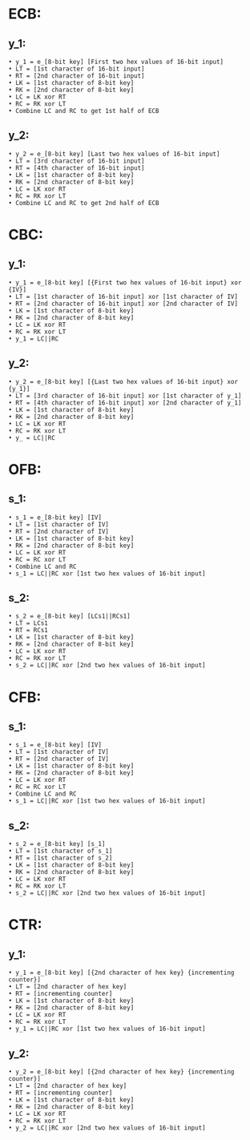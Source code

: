# ECB:  
## y_1:   
	• y_1 = e_[8-bit key] [First two hex values of 16-bit input] 
	• LT = [1st character of 16-bit input]  
	• RT = [2nd character of 16-bit input]  
	• LK = [1st character of 8-bit key]  
	• RK = [2nd character of 8-bit key]  
	• LC = LK xor RT  
	• RC = RK xor LT  
	• Combine LC and RC to get 1st half of ECB  
## y_2:  
	• y_2 = e_[8-bit key] [Last two hex values of 16-bit input]  
	• LT = [3rd character of 16-bit input]   
	• RT = [4th character of 16-bit input]   
	• LK = [1st character of 8-bit key]   
	• RK = [2nd character of 8-bit key]   
	• LC = LK xor RT  
	• RC = RK xor LT  
	• Combine LC and RC to get 2nd half of ECB  
  
  	
# CBC:  
## y_1:  
	• y_1 = e_[8-bit key] [{First two hex values of 16-bit input} xor {IV}]  
	• LT = [1st character of 16-bit input] xor [1st character of IV]   
	• RT = [2nd character of 16-bit input] xor [2nd character of IV]   
	• LK = [1st character of 8-bit key]   
	• RK = [2nd character of 8-bit key]   
	• LC = LK xor RT  
	• RC = RK xor LT  
	• y_1 = LC||RC    
## y_2:  
	• y_2 = e_[8-bit key] [{Last two hex values of 16-bit input} xor {y_1}]  
	• LT = [3rd character of 16-bit input] xor [1st character of y_1]   
	• RT = [4th character of 16-bit input] xor [2nd character of y_1]   
	• LK = [1st character of 8-bit key]   
	• RK = [2nd character of 8-bit key]   
	• LC = LK xor RT  
	• RC = RK xor LT  
	• y_ = LC||RC  
  
  
# OFB:  
## s_1:  
	• s_1 = e_[8-bit key] [IV]  
	• LT = [1st character of IV]  
	• RT = [2nd character of IV]   
	• LK = [1st character of 8-bit key]   
	• RK = [2nd character of 8-bit key]   
	• LC = LK xor RT  
	• RC = RC xor LT  
	• Combine LC and RC  
	• s_1 = LC||RC xor [1st two hex values of 16-bit input]  
## s_2:  
	• s_2 = e_[8-bit key] [LCs1||RCs1]  
	• LT = LCs1  
	• RT = RCs1  
	• LK = [1st character of 8-bit key]   
	• RK = [2nd character of 8-bit key]   
	• LC = LK xor RT  
	• RC = RK xor LT  
	• s_2 = LC||RC xor [2nd two hex values of 16-bit input]  
		  
	  	
# CFB:  
## s_1:  
	• s_1 = e_[8-bit key] [IV]  
	• LT = [1st character of IV]  
	• RT = [2nd character of IV]   
	• LK = [1st character of 8-bit key]   
	• RK = [2nd character of 8-bit key]   
	• LC = LK xor RT  
	• RC = RC xor LT  
	• Combine LC and RC  
	• s_1 = LC||RC xor [1st two hex values of 16-bit input]  
## s_2:  
	• s_2 = e_[8-bit key] [s_1]  
	• LT = [1st character of s_1]  
	• RT = [1st character of s_2]  
	• LK = [1st character of 8-bit key]   
	• RK = [2nd character of 8-bit key]   
	• LC = LK xor RT  
	• RC = RK xor LT  
	• s_2 = LC||RC xor [2nd two hex values of 16-bit input]  
  
  
# CTR:  
## y_1:  
	• y_1 = e_[8-bit key] [{2nd character of hex key} {incrementing counter}]  
	• LT = [2nd character of hex key]  
	• RT = [incrementing counter]  
	• LK = [1st character of 8-bit key]   
	• RK = [2nd character of 8-bit key]   
	• LC = LK xor RT  
	• RC = RK xor LT  
	• y_1 = LC||RC xor [1st two hex values of 16-bit input]  
## y_2:  
	• y_2 = e_[8-bit key] [{2nd character of hex key} {incrementing counter}]  
	• LT = [2nd character of hex key]  
	• RT = [incrementing counter]  
	• LK = [1st character of 8-bit key]   
	• RK = [2nd character of 8-bit key]   
	• LC = LK xor RT  
	• RC = RK xor LT  
	• y_2 = LC||RC xor [2nd two hex values of 16-bit input]  

